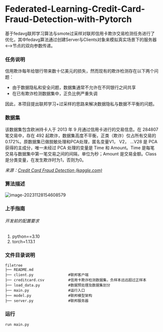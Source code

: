 # Federated-Learning-Credit-Card-Fraud-Detection-with-Pytorch

基于fedavg联邦学习算法与smote过采样对联邦信用卡欺诈交易检测任务进行了优化，其中fedavg算法通过创建Server与Clients对象来模拟真实场景下的服务器<-->节点的双向参数传递。

### 任务说明

信用欺诈每年给银行带来数十亿美元的损失，然而现有的欺诈检测存在以下两个问题：

- 由于数据隐私和安全问题，数据集通常不允许在不同银行之间共享
- 在已有欺诈检测数据集中，正负比例严重失调

因此，本项目提出联邦学习+过采样的思路来解决数据隐私与数据不平衡的问题。

### 数据集

该数据集包含欧洲持卡人于 2013 年 9 月通过信用卡进行的交易信息。在 284807 笔交易中，存在 492 起欺诈，数据集高度不平衡，正类（欺诈）仅占所有交易的 0.172%。原数据集已做脱敏处理和PCA处理，匿名变量V1， V2， ...V28 是 PCA 获得的主成分，唯一未经过 PCA 处理的变量是 Time 和 Amount。Time 是每笔交易与数据集中第一笔交易之间的间隔，单位为秒；Amount 是交易金额。Class 是分类变量，在发生欺诈时为1，否则为0。

*来源：[Credit Card Fraud Detection (kaggle.com)](https://www.kaggle.com/datasets/mlg-ulb/creditcardfraud/data)*

### 算法描述

![image-20231128154608579](https://github.com/magichjm/Federated-Learning-Credit-Card-Fraud-Detection-with-Pytorch/blob/master/process.png)

### 上手指南

###### 开发前的配置要求

1. python==3.10
2. torch=1.13.1

### 文件目录说明

```
filetree 
├── README.md
├── client.py                #联邦客户端
├── creditcard.csv           #信用卡欺诈检测数据集，负样本远远超过正样本
├── load_data.py             #数据预处理及数据集划分
├── main.py                  #运行入口
├── model.py                 #联邦模型架构
├── server.py                #联邦服务器
```

### 运行

```shell
run main.py
```


